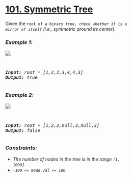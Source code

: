 # [101. Symmetric Tree](https://leetcode.com/problems/symmetric-tree)

Given the <code>root of a binary tree, <em>check whether it is a mirror of itself</code> (i.e., symmetric around its center).

### **Example 1:**
<img src="https://assets.leetcode.com/uploads/2021/02/19/symtree1.jpg" />
<pre>

  <strong>Input:</strong> root = [1,2,2,3,4,4,3]
  <strong>Output:</strong> true
</pre>
### **Example 2:**
<img src="https://assets.leetcode.com/uploads/2021/02/19/symtree2.jpg" />
<pre>
  
  <strong>Input:</strong> root = [1,2,2,null,3,null,3]
  <strong>Output:</strong> false
</pre>

### **Constraints:**

- The number of nodes in the tree is in the range <code>[1, 1000]</code>.
- <code>-100 <= Node.val <= 100</code>
